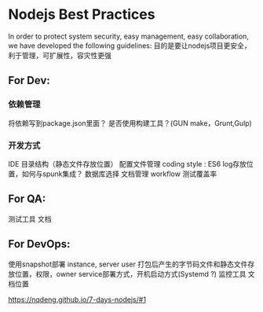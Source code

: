 # Nodejs Best Practices

In order to protect system security, easy management, easy collaboration, we have developed the following guidelines:
目的是要让nodejs项目更安全，利于管理，可扩展性，容灾性更强
## For Dev:
### 依赖管理
将依赖写到package.json里面？
是否使用构建工具？(GUN make，Grunt,Gulp)


### 开发方式
IDE
目录结构（静态文件存放位置）
配置文件管理
coding style : ES6
log存放位置，如何与spunk集成？
数据库选择
文档管理
workflow
测试覆盖率

## For QA:
测试工具
文档

## For DevOps:
使用snapshot部署
instance, server user
打包后产生的字节码文件和静态文件存放位置，权限，owner
service部署方式，开机启动方式(Systemd ?)
监控工具
文档位置


https://nqdeng.github.io/7-days-nodejs/#1